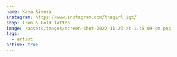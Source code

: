 ```yaml
---
name: Kaya Rivera
instagram: https://www.instagram.com/thegirl_igt/
shop: Iron & Gold Tattoo
image: /assets/images/screen-shot-2022-11-23-at-1.45.09-pm.png
tags:
  - artist
active: true
---
```


